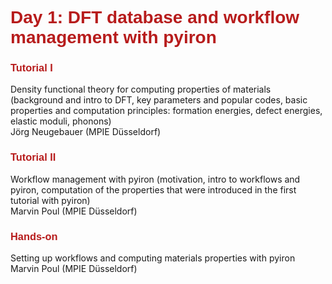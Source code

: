 # <font style="color:#B71C1C" face="Helvetica" > Day 1: DFT database and workflow management with pyiron </font>

### <font style="color:#B71C1C" face="Helvetica" > Tutorial I </font>
Density functional theory for computing properties of materials (background and intro to DFT, key parameters and popular codes, basic properties and computation principles: formation energies, defect energies, elastic moduli, phonons)  
Jörg Neugebauer (MPIE Düsseldorf)

### <font style="color:#B71C1C" face="Helvetica" > Tutorial II </font>
Workflow management with pyiron (motivation, intro to workflows and pyiron, computation of the properties that were introduced in the first tutorial with pyiron)  
Marvin Poul (MPIE Düsseldorf)


### <font style="color:#B71C1C" face="Helvetica" > Hands-on </font>
Setting up workflows and computing materials properties with pyiron  
Marvin Poul (MPIE Düsseldorf)